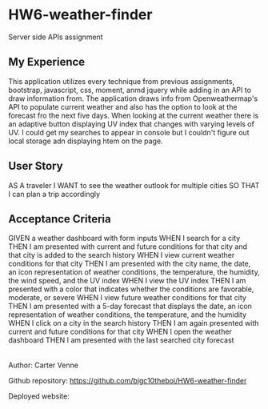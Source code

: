 # HW6-weather-finder
Server side APIs assignment

## My Experience
This application utilizes every technique from previous assignments, bootstrap, javascript, css, moment, anmd jquery while adding in an API to draw information from. The application draws info from Openweathermap's API to populate current weather and also has the option to look at the forecast fro the next five days. When looking at the current weather there is an adaptive button displaying UV index that changes with varying levels of UV. I could get my searches to appear in console but I couldn't figure out local storage adn displaying htem on the page.

## User Story

AS A traveler
I WANT to see the weather outlook for multiple cities
SO THAT I can plan a trip accordingly

## Acceptance Criteria

GIVEN a weather dashboard with form inputs
WHEN I search for a city
THEN I am presented with current and future conditions for that city and that city is added to the search history
WHEN I view current weather conditions for that city
THEN I am presented with the city name, the date, an icon representation of weather conditions, the temperature, the humidity, the wind speed, and the UV index
WHEN I view the UV index
THEN I am presented with a color that indicates whether the conditions are favorable, moderate, or severe
WHEN I view future weather conditions for that city
THEN I am presented with a 5-day forecast that displays the date, an icon representation of weather conditions, the temperature, and the humidity
WHEN I click on a city in the search history
THEN I am again presented with current and future conditions for that city
WHEN I open the weather dashboard
THEN I am presented with the last searched city forecast

######
Author: Carter Venne

Github repository: https://github.com/bigc10theboi/HW6-weather-finder

Deployed website: 